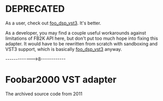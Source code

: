 # DEPRECATED
As a user, check out [foo_dsp_vst3](https://www.foobar2000.org/components/view/foo_dsp_vst3). It's better.

As a developer, you may find a couple useful workarounds against limitations of FB2K API here, but don't put too much hope into fixing this adapter. It would have to be rewritten from scratch with sandboxing and VST3 support, which is basically [foo_dsp_vst3](https://www.foobar2000.org/components/view/foo_dsp_vst3) anyway.

------------->8------------

Foobar2000 VST adapter
======================

The archived source code from 2011
